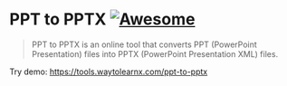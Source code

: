 # PPT to PPTX [![Awesome](https://cdn.rawgit.com/sindresorhus/awesome/d7305f38d29fed78fa85652e3a63e154dd8e8829/media/badge.svg)](https://github.com/sindresorhus/awesome)

>PPT to PPTX is an online tool that converts PPT (PowerPoint Presentation) files into PPTX (PowerPoint Presentation XML) files.

Try demo: https://tools.waytolearnx.com/ppt-to-pptx
